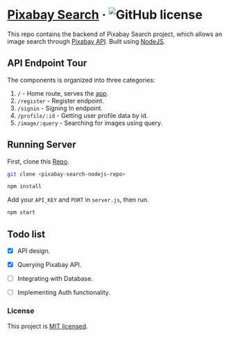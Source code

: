 
# [Pixabay Search](https://github.com/0xfr0ntier/pixabay-search-nodejs) &middot; ![GitHub license](https://img.shields.io/badge/license-MIT-blue.svg)

This repo contains the backend of Pixabay Search project, which allows an image search through [Pixabay API](https://pixabay.com/api/docs/). Built using [NodeJS](https://github.com/nodejs/node).

## API Endpoint Tour

The components is organized into three categories: 

1. `/` - Home route, serves the [app](https://github.com/0xfr0ntier/pixabay-search-react).
2. `/register` - Register endpoint.
3. `/signin` - Signing In endpoint.
4. `/profile/:id` - Getting user profile data by id.
5. `/image/:query` - Searching for images using query.

## Running Server


First, clone this [Repo](https://github.com/0xfr0ntier/pixabay-search-nodejs).

```sh
git clone <pixabay-search-nodejs-repo>

npm install
```
Add your `API_KEY` and `PORT` in `server.js`, then run.

```sh
npm start
```

## Todo list

 - [x] API design.
 - [x] Querying Pixabay API.
 - [ ] Integrating with Database.
 - [ ] Implementing Auth functionality.


### License
This project is [MIT licensed](https://github.com/0xfr0ntier/pixabay-search-nodejs/blob/main/LICENSE).
